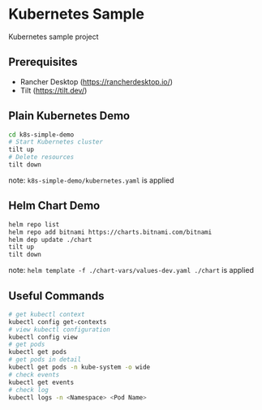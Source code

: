 # Kubernetes Sample

Kubernetes sample project

## Prerequisites

- Rancher Desktop (https://rancherdesktop.io/)
- Tilt (https://tilt.dev/)

## Plain Kubernetes Demo

```bash
cd k8s-simple-demo
# Start Kubernetes cluster
tilt up
# Delete resources
tilt down
```

note: `k8s-simple-demo/kubernetes.yaml` is applied

## Helm Chart Demo

```bash
helm repo list
helm repo add bitnami https://charts.bitnami.com/bitnami
helm dep update ./chart
tilt up
tilt down
```

note: `helm template -f ./chart-vars/values-dev.yaml ./chart` is applied

## Useful Commands

```bash
# get kubectl context
kubectl config get-contexts
# view kubectl configuration
kubectl config view
# get pods
kubectl get pods
# get pods in detail
kubectl get pods -n kube-system -o wide
# check events
kubectl get events
# check log
kubectl logs -n <Namespace> <Pod Name>
```
